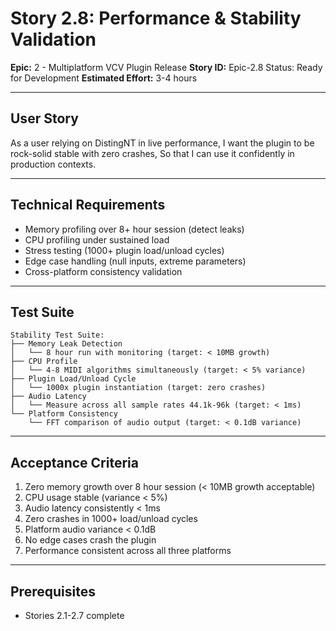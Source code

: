 # Story 2.8: Performance & Stability Validation

**Epic:** 2 - Multiplatform VCV Plugin Release
**Story ID:** Epic-2.8
Status: Ready for Development
**Estimated Effort:** 3-4 hours

---

## User Story

As a user relying on DistingNT in live performance,
I want the plugin to be rock-solid stable with zero crashes,
So that I can use it confidently in production contexts.

---

## Technical Requirements

- Memory profiling over 8+ hour session (detect leaks)
- CPU profiling under sustained load
- Stress testing (1000+ plugin load/unload cycles)
- Edge case handling (null inputs, extreme parameters)
- Cross-platform consistency validation

---

## Test Suite

```
Stability Test Suite:
├── Memory Leak Detection
│   └── 8 hour run with monitoring (target: < 10MB growth)
├── CPU Profile
│   └── 4-8 MIDI algorithms simultaneously (target: < 5% variance)
├── Plugin Load/Unload Cycle
│   └── 1000x plugin instantiation (target: zero crashes)
├── Audio Latency
│   └── Measure across all sample rates 44.1k-96k (target: < 1ms)
└── Platform Consistency
    └── FFT comparison of audio output (target: < 0.1dB variance)
```

---

## Acceptance Criteria

1. Zero memory growth over 8 hour session (< 10MB growth acceptable)
2. CPU usage stable (variance < 5%)
3. Audio latency consistently < 1ms
4. Zero crashes in 1000+ load/unload cycles
5. Platform audio variance < 0.1dB
6. No edge cases crash the plugin
7. Performance consistent across all three platforms

---

## Prerequisites

- Stories 2.1-2.7 complete
